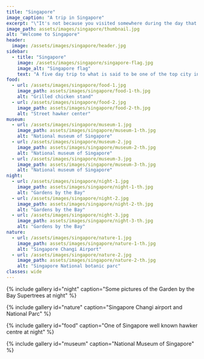 ```yaml
---
title: "Singapore"
image_caption: "A trip in Singapore"
excerpt: "\"It's not because you visited somewhere during the day that you won't be impressed during the night.\""
image_path: assets/images/singapore/thumbnail.jpg
alt: "Welcome to Singapore"
header:
  image: /assets/images/singapore/header.jpg
sidebar:
  - title: "Singapore"
    image: /assets/images/singapore/singapore-flag.jpg
    image_alt: "Singapore flag"
    text: "A five day trip to what is said to be one of the top city in the world but which is for me the city of tomorrow."
food:
  - url: /assets/images/singapore/food-1.jpg
    image_path: assets/images/singapore/food-1-th.jpg
    alt: "Grilled chicken stand"
  - url: /assets/images/singapore/food-2.jpg
    image_path: assets/images/singapore/food-2-th.jpg
    alt: "Street hawker center"
museum:
  - url: /assets/images/singapore/museum-1.jpg
    image_path: assets/images/singapore/museum-1-th.jpg
    alt: "National museum of Singapore"
  - url: /assets/images/singapore/museum-2.jpg
    image_path: assets/images/singapore/museum-2-th.jpg
    alt: "National museum of Singapore"
  - url: /assets/images/singapore/museum-3.jpg
    image_path: assets/images/singapore/museum-3-th.jpg
    alt: "National museum of Singapore"
night:
  - url: /assets/images/singapore/night-1.jpg
    image_path: assets/images/singapore/night-1-th.jpg
    alt: "Gardens by the Bay"
  - url: /assets/images/singapore/night-2.jpg
    image_path: assets/images/singapore/night-2-th.jpg
    alt: "Gardens by the Bay"
  - url: /assets/images/singapore/night-3.jpg
    image_path: assets/images/singapore/night-3-th.jpg
    alt: "Gardens by the Bay"
nature:
  - url: /assets/images/singapore/nature-1.jpg
    image_path: assets/images/singapore/nature-1-th.jpg
    alt: "Singapore Changi Airport"
  - url: /assets/images/singapore/nature-2.jpg
    image_path: assets/images/singapore/nature-2-th.jpg
    alt: "Singapore National botanic parc"
classes: wide
---
```



{% include gallery id="night" caption="Some pictures of the Garden by the Bay Supertrees at night" %}

{% include gallery id="nature" caption="Singapore Changi airport and National Parc" %}

{% include gallery id="food" caption="One of Singapore well known hawker centre at night" %}

{% include gallery id="museum" caption="National Museum of Singapore" %}
